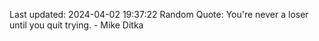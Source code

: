 Last updated: 2024-04-02 19:37:22
Random Quote: You're never a loser until you quit trying. - Mike Ditka